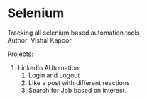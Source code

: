 # Selenium
Tracking all selenium based automation tools <br>
Author: Vishal Kapoor <br>

Projects:
  1. LinkedIn AUtomation
     1. Login and Logout
     2. Like a post with different reactions
     3. Search for Job based on interest.
